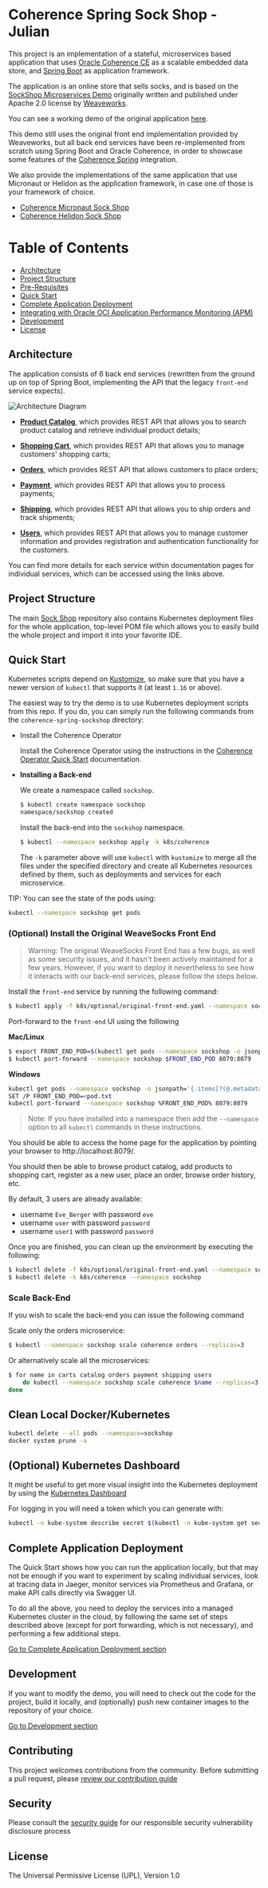 # Coherence Spring Sock Shop - Julian 

This project is an implementation of a stateful, microservices based application that
uses [Oracle Coherence CE](https://coherence.community/) as a scalable embedded data
store, and [Spring Boot](https://spring.io/projects/spring-boot) as application
framework.

The application is an online store that sells socks, and is based
on the [SockShop Microservices Demo](https://microservices-demo.github.io)
originally written and published under Apache 2.0 license by [Weaveworks](https://go.weave.works/socks).

You can see a working demo of the original application [here](http://socks.weave.works/).

This demo still uses the original front end implementation provided by Weaveworks,
but all back end services have been re-implemented from scratch using Spring Boot
and Oracle Coherence, in order to showcase some features of the [Coherence Spring](https://github.com/coherence-community/coherence-spring)
integration.

We also provide the implementations of the same application that use Micronaut or Helidon
as the application framework, in case one of those is your framework of choice.

* [Coherence Micronaut Sock Shop](https://github.com/oracle/coherence-micronaut-sockshop-sample)
* [Coherence Helidon Sock Shop](https://github.com/oracle/coherence-helidon-sockshop-sample)

# Table of Contents

* [Architecture](#architecture)
* [Project Structure](#project-structure)
* [Pre-Requisites](#pre-requisites)
* [Quick Start](#quick-start)
* [Complete Application Deployment](./doc/complete-application-deployment.md)
* [Integrating with Oracle OCI Application Performance Monitoring (APM)](./doc/oracle-cloud-apm.md)
* [Development](./doc/development.md)
* [License](#license)

## Architecture

The application consists of 6 back end services (rewritten from the ground up on top of
Spring Boot, implementing the API that the legacy `front-end` service expects).

![Architecture Diagram](./doc/images/architecture.png)

- **[Product Catalog](./catalog)**, which provides 
REST API that allows you to search product catalog and retrieve individual product details;

- **[Shopping Cart](./carts)**, which provides 
REST API that allows you to manage customers' shopping carts;

- **[Orders](./orders)**, which provides REST API 
that allows customers to place orders;

- **[Payment](./payment)**, which provides REST API 
that allows you to process payments;

- **[Shipping](./shipping)**, which provides REST API 
that allows you to ship orders and track shipments;

- **[Users](./users)**, which provides REST API 
that allows you to manage customer information and provides registration and 
authentication functionality for the customers.

You can find more details for each service within documentation pages for individual
services, which can be accessed using the links above.

## Project Structure

The main [Sock Shop](.) repository also contains Kubernetes deployment files for the whole application,
top-level POM file which allows you to easily build the whole project and import it
into your favorite IDE.

## Quick Start

Kubernetes scripts depend on [Kustomize](https://kustomize.io/), so make sure that you have a newer
version of `kubectl` that supports it (at least `1.16` or above).
   
The easiest way to try the demo is to use Kubernetes deployment scripts from this repo. If you do, you can simply run
the following commands from the `coherence-spring-sockshop` directory:

* Install the Coherence Operator

  Install the Coherence Operator using the instructions in the
  [Coherence Operator Quick Start](https://oracle.github.io/coherence-operator/docs/latest/#/docs/about/03_quickstart)
  documentation.

* **Installing a Back-end**

  We create a namespace called `sockshop`.

    ```bash
    $ kubectl create namespace sockshop
    namespace/sockshop created
    ```

  Install the back-end into the `sockshop` namespace.

    ```bash
    $ kubectl --namespace sockshop apply -k k8s/coherence 
    ```

  The `-k` parameter above will use `kubectl` with `kustomize` to merge all the files under the specified directory and
  create all Kubernetes resources defined by them, such as deployments and services for each microservice.

TIP: You can see the state of the pods using:

```bash
kubectl --namespace sockshop get pods
```

### (Optional) Install the Original WeaveSocks Front End

> Warning: The original WeaveSocks Front End has a few bugs, as well as some security issues, 
> and it hasn't been actively maintained for a few years. However, if you want to deploy
> it nevertheless to see how it interacts with our back-end services, please follow
> the steps below.

Install the `front-end` service by running the following command:

```bash
$ kubectl apply -f k8s/optional/original-front-end.yaml --namespace sockshop
```

Port-forward to the `front-end` UI using the following

**Mac/Linux**

```bash
$ export FRONT_END_POD=$(kubectl get pods --namespace sockshop -o jsonpath='{.items[?(@.metadata.labels.app == "front-end")].metadata.name}')
$ kubectl port-forward --namespace sockshop $FRONT_END_POD 8079:8079
```

**Windows**

```bash
kubectl get pods --namespace sockshop -o jsonpath='{.items[?(@.metadata.labels.app == "front-end")].metadata.name}' > pod.txt
SET /P FRONT_END_POD=<pod.txt
kubectl port-forward --namespace sockshop %FRONT_END_POD% 8079:8079
```

> Note: If you have installed into a namespace then add the `--namespace` option to all `kubectl` commands in these instructions.

You should be able to access the home page for the application by pointing your browser to http://localhost:8079/.

You should then be able to browse product catalog, add products to shopping cart, register as a new user, place an order,
browse order history, etc.

By default, 3 users are already available:

- username `Eve_Berger` with password `eve`
- username `user` with password `password`
- username `user1` with password `password`

Once you are finished, you can clean up the environment by executing the following:

```bash
$ kubectl delete -f k8s/optional/original-front-end.yaml --namespace sockshop
$ kubectl delete -k k8s/coherence --namespace sockshop
```

### Scale Back-End

If you wish to scale the back-end you can issue the following command

Scale only the orders microservice:

```bash
$ kubectl --namespace sockshop scale coherence orders --replicas=3
```

Or alternatively scale all the microservices:

```bash
$ for name in carts catalog orders payment shipping users
    do kubectl --namespace sockshop scale coherence $name --replicas=3
done
```

## Clean Local Docker/Kubernetes

```bash
kubectl delete --all pods --namespace=sockshop
docker system prune -a
```

## (Optional) Kubernetes Dashboard

It might be useful to get more visual insight into the Kubernetes deployment by using the
[Kubernetes Dashboard](https://kubernetes.io/docs/tasks/access-application-cluster/web-ui-dashboard/)

For logging in you will need a token which you can generate with:

```bash
kubectl -n kube-system describe secret $(kubectl -n kube-system get secret | awk '/^deployment-controller-token-/{print $1}') | awk '$1=="token:"{print $2}'
```

## Complete Application Deployment

The Quick Start shows how you can run the application locally, but that may not
be enough if you want to experiment by scaling individual services, look at tracing data in Jaeger,
monitor services via Prometheus and Grafana, or make API calls directly via Swagger UI.

To do all the above, you need to deploy the services into a managed Kubernetes cluster
in the cloud, by following the same set of steps described above (except for port forwarding,
which is not necessary), and performing a few additional steps.

 [Go to Complete Application Deployment section](./doc/complete-application-deployment.md)

## Development

If you want to modify the demo, you will need to check out the code for the project, build it
locally, and (optionally) push new container images to the repository of your choice.

 [Go to Development section](./doc/development.md)
 
## Contributing

This project welcomes contributions from the community. Before submitting a pull request, please [review our contribution guide](./CONTRIBUTING.md)

## Security

Please consult the [security guide](./SECURITY.md) for our responsible security vulnerability disclosure process

## License

The Universal Permissive License (UPL), Version 1.0

